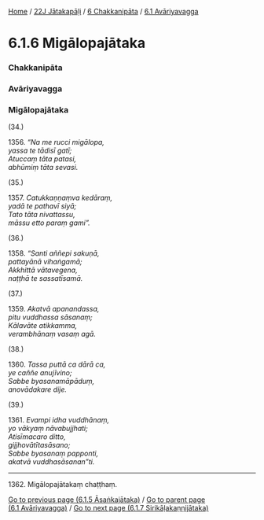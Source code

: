 
[Home](/) / [22J Jātakapāḷi](../../../22J.md) / [6 Chakkanipāta](../../6.md) / [6.1 Avāriyavagga](../6.1.md)

# 6.1.6 Migālopajātaka

### Chakkanipāta

### Avāriyavagga

### Migālopajātaka

(34.)

1356\. _“Na me rucci migālopa,_  
_yassa te tādisī gatī;_  
_Atuccaṃ tāta patasi,_  
_abhūmiṃ tāta sevasi._  


(35.)

1357\. _Catukkaṇṇaṃva kedāraṃ,_  
_yadā te pathavī siyā;_  
_Tato tāta nivattassu,_  
_māssu etto paraṃ gami”._  


(36.)

1358\. _“Santi aññepi sakuṇā,_  
_pattayānā vihaṅgamā;_  
_Akkhittā vātavegena,_  
_naṭṭhā te sassatīsamā._  


(37.)

1359\. _Akatvā apanandassa,_  
_pitu vuddhassa sāsanaṃ;_  
_Kālavāte atikkamma,_  
_verambhānaṃ vasaṃ agā._  


(38.)

1360\. _Tassa puttā ca dārā ca,_  
_ye caññe anujīvino;_  
_Sabbe byasanamāpāduṃ,_  
_anovādakare dije._  


(39.)

1361\. _Evampi idha vuddhānaṃ,_  
_yo vākyaṃ nāvabujjhati;_  
_Atisīmacaro ditto,_  
_gijjhovātītasāsano;_  
_Sabbe byasanaṃ papponti,_  
_akatvā vuddhasāsanan”ti._  


---

1362\. Migālopajātakaṃ chaṭṭhaṃ.



[Go to previous page (6.1.5 Āsaṅkajātaka)](6.1.5.md) / [Go to parent page (6.1 Avāriyavagga)](../6.1.md) / [Go to next page (6.1.7 Sirikāḷakaṇṇijātaka)](6.1.7.md)


